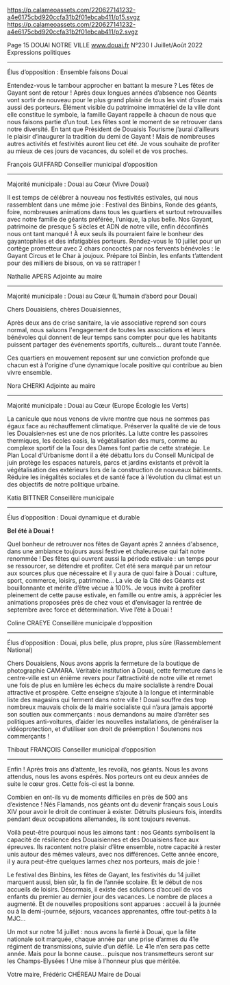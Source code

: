 https://p.calameoassets.com/220627141232-a4e6175cbd920ccfa31b2f01ebcab411/p15.svgz
https://p.calameoassets.com/220627141232-a4e6175cbd920ccfa31b2f01ebcab411/p2.svgz

Page  15
DOUAI NOTRE VILLE
www.douai.fr
N°230   I
Juillet/Août 2022 Expressions politiques

---

Élus d’opposition : Ensemble faisons Douai

Entendez-vous le tambour approcher en battant la mesure ?  Les fêtes de Gayant sont de retour ! Après deux longues années d’absence nos Géants vont sortir de nouveau pour le plus grand plaisir de tous les vint d’osier mais aussi des porteurs. Élément visible du patrimoine immatériel de la ville dont elle constitue le symbole, la famille Gayant rappelle à chacun de nous que nous faisons partie d’un tout. Les fêtes sont le moment de se retrouver dans notre diversité. En tant que Président de Douaisis Tourisme j’aurai d’ailleurs le plaisir d’inaugurer la tradition du demi de Gayant ! Mais de nombreuses autres activités et festivités auront lieu cet été. Je vous souhaite de profiter au mieux de ces jours de vacances, du soleil et de vos proches.

François GUIFFARD
Conseiller municipal d’opposition

---

Majorité municipale : Douai au Cœur (Vivre Douai)

Il est temps de célébrer à nouveau nos festivités estivales, qui nous rassemblent dans une même joie : Festival des Binbins, Ronde des géants, foire, nombreuses animations dans tous les quartiers et surtout retrouvailles avec notre famille de géants préférée, l’unique, la plus belle. Nos Gayant, patrimoine de presque 5 siècles et ADN de notre ville, enfin déconfinés nous ont tant manqué ! À eux seuls ils pourraient faire le bonheur des gayantophiles et des infatigables porteurs. Rendez-vous le 10 juillet pour un cortège prometteur avec 2 chars concoctés par nos fervents bénévoles : le Gayant Circus et le Char à joujoux. Prépare toi Binbin, les enfants t’attendent pour des milliers de bisous, on va se rattraper !

Nathalie APERS
Adjointe au maire

---

Majorité municipale : Douai au Cœur (L’humain d’abord pour Douai)

Chers Douaisiens, chères Douaisiennes,

Après deux ans de crise sanitaire, la vie associative reprend son cours normal, nous saluons l'engagement de toutes les associations et leurs bénévoles qui donnent de leur temps sans compter pour que les habitants puissent partager des événements sportifs, culturels… durant toute l'année.

Ces quartiers en mouvement reposent sur une conviction profonde que chacun est à l'origine d'une dynamique locale positive qui contribue au bien vivre ensemble.

Nora CHERKI
Adjointe au maire

---

Majorité municipale : Douai au Cœur (Europe Écologie les Verts)

La canicule que nous venons de vivre montre que nous ne sommes pas égaux face au réchauffement climatique. Préserver la qualité de vie de tous les Douaisien·nes est une de nos priorités. La lutte contre les passoires thermiques,  les écoles oasis, la végétalisation des murs, comme au complexe sportif de la Tour des Dames font partie de cette stratégie. Le Plan Local d’Urbanisme dont il a été débattu lors du Conseil Municipal de juin protège les espaces naturels, parcs et jardins existants et prévoit la végétalisation des extérieurs lors de la construction de nouveaux bâtiments.  Réduire les inégalités sociales et de santé face à l’évolution du climat est un des objectifs de notre politique urbaine.

Katia BITTNER
Conseillère municipale

---

Élus d’opposition : Douai dynamique et durable

**Bel été à Douai !**

Quel bonheur de retrouver nos fêtes de Gayant après 2 années d'absence, dans une ambiance toujours aussi festive et chaleureuse qui fait notre renommée ! Des fêtes qui ouvrent aussi la période estivale : un temps pour se ressourcer, se détendre et profiter. Cet été sera marqué par un retour aux sources plus que nécessaire et il y aura de quoi faire à Douai : culture, sport, commerce, loisirs, patrimoine… La vie de la Cité des Géants est bouillonnante et mérite d’être vécue à 100%. Je vous invite à profiter pleinement de cette pause estivale, en famille ou entre amis, à apprécier les animations proposées près de chez vous et d’envisager la rentrée de septembre avec force et détermination. Vive l’été à Douai !

Coline CRAEYE
Conseillère municipale d’opposition

---

Élus d’opposition : Douai, plus belle, plus propre, plus sûre (Rassemblement National)

Chers Douaisiens,
Nous avons appris la fermeture de la boutique de photographie CAMARA. Véritable institution à Douai, cette fermeture dans le centre-ville est un énième revers pour l’attractivité de notre ville et remet une fois de plus en lumière les échecs du maire socialiste à rendre Douai attractive et prospère. Cette enseigne s’ajoute à la longue et interminable liste des magasins qui ferment dans notre ville ! Douai souffre des trop nombreux mauvais choix de la mairie socialiste qui n’aura jamais apporté son soutien aux commerçants : nous demandons au maire d’arrêter ses politiques anti-voitures, d’aider les nouvelles installations, de généraliser la vidéoprotection, et d’utiliser son droit de préemption ! Soutenons nos commerçants !

Thibaut FRANÇOIS
Conseiller municipal d’opposition

---

Enfin ! Après trois ans d’attente, les revoilà, nos géants. Nous les avons attendus, nous les avons espérés. Nos porteurs ont eu deux années de suite le cœur gros. Cette fois-ci est la bonne.

Combien en ont-ils vu de moments difficiles en près de 500 ans d’existence ! Nés Flamands, nos géants ont du devenir français sous Louis XIV pour avoir le droit de continuer à exister. Détruits plusieurs fois, interdits pendant deux occupations allemandes, ils sont toujours revenus.

Voilà peut-être pourquoi nous les aimons tant : nos Géants symbolisent la capacité de résilience des Douaisiennes et des Douaisiens face aux épreuves. Ils racontent notre plaisir d’être ensemble, notre capacité à rester unis autour des mêmes valeurs, avec nos différences. Cette année encore, il y aura peut-être quelques larmes chez nos porteurs, mais de joie !

Le festival des Binbins, les fêtes de Gayant, les festivités du 14 juillet marquent aussi, bien sûr, la fin de l’année scolaire. Et le début de nos accueils de loisirs. Désormais, il existe des solutions d’accueil de vos enfants du premier au dernier jour des vacances. Le nombre de places a augmenté. Et de nouvelles propositions sont apparues : accueil à la journée ou à la demi-journée, séjours, vacances apprenantes, offre tout-petits à la MJC…

Un mot sur notre 14 juillet : nous avons la fierté à Douai, que la fête nationale soit marquée, chaque année par une prise d’armes du 41e régiment de transmissions, suivie d’un défilé. Le 41e n’en sera pas cette année. Mais pour la bonne cause… puisque nos transmetteurs seront sur les Champs-Elysées ! Une mise à l’honneur plus que méritée.

Votre maire,
Frédéric CHÉREAU
Maire de Douai
